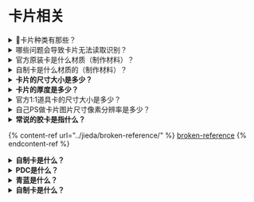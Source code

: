 # 卡片相关

<details>

<summary><span data-gb-custom-inline data-tag="emoji" data-code="1f44f">👏</span>卡片种类有那些？</summary>

<mark style="color:red;">**K**</mark>**AMEN**<mark style="color:red;">**R**</mark>**IDE**：假面驾驭，俗称：骑士卡/变身卡/角色卡

**FINAL KAMENRIDE**：最终假面驾驭，俗称：最终形态卡/终极形态卡/最终形态骑士卡/终极形态骑士卡

<mark style="color:red;">**F**</mark>**ORM**<mark style="color:red;">**R**</mark>**IDE**：形态驾驭，俗称：形态卡

<mark style="color:yellow;">**F**</mark>\*\*INAL \*\*<mark style="color:yellow;">**F**</mark>**ORM**<mark style="color:yellow;">**R**</mark>**IDE**：最终形态驾驭，俗称：变形卡/痒痒卡/工具人卡

<mark style="color:red;">**A**</mark>**TTACK**<mark style="color:red;">**R**</mark>**IDE**：攻击驾驭，俗称：技能卡/攻击卡

<mark style="color:yellow;">**F**</mark>\*\*INAL \*\*<mark style="color:yellow;">**A**</mark>**TTACK**<mark style="color:yellow;">**R**</mark>**IDE**：最终攻击驾驭，俗称：必杀卡/绝招卡

<mark style="color:red;">**K**</mark>**AIJIN**<mark style="color:red;">**R**</mark>**IDE**：怪人驾驭，俗称：怪人卡，由千眼怪Diend使用

<mark style="color:red;">**F**</mark>\*\*INAL \*\*<mark style="color:red;">**K**</mark>\*\*AMEN \*\*<mark style="color:red;">**A**</mark>\*\*TTACK \*\*<mark style="color:red;">**F**</mark>**ORMRIDE**：最终假面攻击形态驾驭

**FINAL RIDE**：最终驾驭，只有在街机游戏卡片中出现过

</details>

<details>

<summary>哪些问题会导致卡片无法读取识别？</summary>

1.条码印刷错误

2.印刷油墨问题

3.印刷表面工艺问题

4.裁切误差问题

5.其他未知原因

</details>

<details>

<summary>官方原装卡是什么材质（制作材料）？</summary>

PET材料（Polyethylene terephthalate）

俗称涤纶树脂，是制卡材料当中最好的材料，其特点是耐高温可降解环保，无毒、无味，卫生安全性好，也可直接用于食品包装，同时在上色印刷特殊工艺方面是最优秀的，制作成的卡片精致美观。这种材料相对来说用的会比较少，缺点是价格相比于PVC材料会高不少，在制作工艺流程中也会产生一些费用。

</details>

<details>

<summary>自制卡是什么材质的（制作材料）？</summary>

1.纸卡（300G铜板纸卡）

2.胶卡（PVC塑料卡）

</details>

<details>

<summary><strong>卡片的尺寸大小是多少？</strong></summary>

5.9×8.6cm（厘米）

</details>

<details>

<summary><strong>卡片的厚度是多少？</strong></summary>

标准厚度是0.35\~0.38mm（毫米）

</details>

<details>

<summary>官方1:1道具卡的尺寸大小是多少？</summary>

11.2×7.7cm（厘米）

</details>

<details>

<summary>自己PS做卡片图片尺寸像素分辨率是多少？</summary>

尺寸：59×86mm，像素：697×1016，分辨率：300

</details>

<details>

<summary><strong>常说的胶卡是指什么？</strong></summary>

胶卡是官方原装卡的材质的一种俗称，也叫做塑料卡、塑胶卡

</details>

{% content-ref url="../jieda/broken-reference/" %}
[broken-reference](../jieda/broken-reference/)
{% endcontent-ref %}

<details>

<summary><strong>自制卡是什么？</strong></summary>

玩家自制的卡片（说不好听的就叫盗版卡）

</details>

<details>

<summary><strong>PDC是什么？</strong></summary>

就是那个卖卡的人，PDC是他名字拼音的首字母的缩

</details>

<details>

<summary><strong>青蓝是什么？</strong></summary>

青蓝是一种颜色

</details>

<details>

<summary><strong>自制卡是什么？</strong></summary>



</details>
